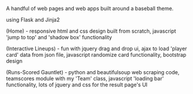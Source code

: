 A handful of web pages and web apps built around a baseball theme.
   
   using Flask and Jinja2
   
(Home) - responsive html and css design built from scratch, javascript 'jump to top' and 'shadow box' functionality

(Interactive Lineups) - fun with jquery drag and drop ui, ajax to load 'player card' data from json file, javascript randomize card functionality, bootstrap design

(Runs-Scored Gauntlet) - python and beautifulsoup web scraping code, teamscores module with my 'Team' class, javascript 'loading bar' functionality, lots of jquery and css for the result page's UI
